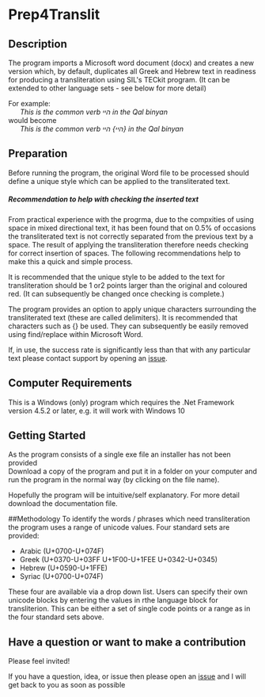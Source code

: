 # Prep4Translit
## Description

The program imports a Microsoft word document (docx) and creates a new version which, by default, duplicates all Greek and Hebrew text in readiness for producing a transliteration using SIL's TECkit program. (It can be extended to other language sets - see below for more detail)

For example:    
*&nbsp;&nbsp;&nbsp;&nbsp;&nbsp;&nbsp;This is the common verb היי in the Qal binyan*       
would become    
*&nbsp;&nbsp;&nbsp;&nbsp;&nbsp;&nbsp;This is the common verb היי} היי} in the Qal binyan*

## Preparation
Before running the program, the original Word file to be processed should define a unique style which can be applied to the transliterated text. 

##### Recommendation to help with checking the inserted text
From practical experience with the progrma, due to the compxities of using space in mixed directional text, it has been found that on 0.5% of occasions the transliterated text is not correctly separated from the previous text by a space. The result of applying the transliteration therefore needs checking for correct insertion of spaces. The following recommendations help to make this a quick and simple process.  

It is recommended that the unique style to be added to the text for transliteration should be 1 or2 points larger than the original and coloured red. (It can subsequently be changed once checking is complete.)

The program provides an option to apply unique characters surrounding the transliterated text (these are called delimiters). It is recommended that characters such as {} be used. They can subsequently be easily removed using find/replace within Microsoft Word.

If, in use, the success rate is significantly less than that with any particular text please contact support by opening an [issue](https://github.com/mauricemanktelow/Prep4Translit/issues).
   
## Computer Requirements

This is a Windows (only) program which requires the .Net Framework version 4.5.2 or later, e.g. it will work with Windows 10

## Getting Started

As the program consists of a single exe file an installer has not been provided</br>
Download a copy of the program and put it in a folder on your computer and run the program in the normal way (by clicking on the file name).

Hopefully the program will be intuitive/self explanatory. For more detail download the documentation file.

##Methodology
To identify the words / phrases which need transliteration the program uses a range of unicode values. Four standard sets are provided:

* Arabic (U+0700-U+074F)
* Greek (U+0370-U+03FF  U+1F00-U+1FEE  U+0342-U+0345)
* Hebrew (U+0590-U+1FFE)
* Syriac (U+0700-U+074F)

These four are available via a drop down list. Users can specify their own unicode blocks by entering the values in rthe language block for transliterion. This can be either a set of single code points or a range as in the four standard sets above.

## Have a question or want to make a contribution

Please feel invited!

If you have a question, idea, or issue then please open an [issue](https://github.com/mauricemanktelow/Prep4Translit/issues) and I will get back to you as soon as possible

